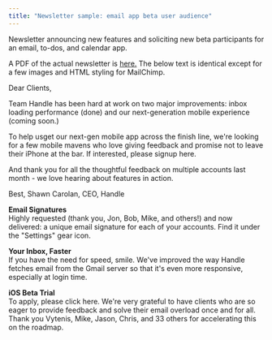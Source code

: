 ```yaml
---
title: "Newsletter sample: email app beta user audience"
---
```


Newsletter announcing new features and soliciting new beta participants for an email, to-dos, and calendar app. 

A PDF of the actual newsletter is [here.](https://github.com/bennetthub500/personal/blob/master/assets/images/Handle%20newsletter%20sample.pdf)  The below text is identical except for a few images and HTML styling for MailChimp.

Dear Clients,

Team Handle has been hard at work on two major improvements: inbox loading performance (done) and our next-generation mobile experience (coming soon.)

To help usget our next-gen mobile app across the finish line, we're looking for a few mobile mavens who love giving feedback and promise not to leave their iPhone at the bar.  If interested, please signup here. 

And thank you for all the thoughtful feedback on multiple accounts last month - we love hearing about features in action. 

Best, 
Shawn Carolan, CEO, Handle

**Email Signatures**<br/>
Highly requested (thank you, Jon, Bob, Mike, and others!) and now delivered: a unique email signature for each of your accounts.  Find it under the "Settings" gear icon. 

**Your Inbox, Faster**<br/>
If you have the need for speed, smile.  We've improved the way Handle fetches email from the Gmail server so that it's even more responsive, especially at login time. 

**iOS Beta Trial**<br/>
To apply, please click here.  We're very grateful to have clients who are so eager to provide feedback and solve their email overload once and for all. Thank you Vytenis, Mike, Jason, Chris, and 33 others for accelerating this on the roadmap.


